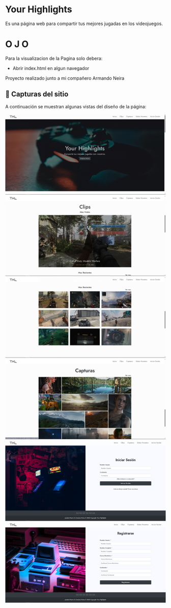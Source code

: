 
# Your Highlights

Es una página web para compartir tus mejores jugadas en los videojuegos.
 
# O J O
Para la visualizacion de la Pagina solo debera:
  - Abrir index.html en algun navegador


Proyecto realizado junto a mi compañero Armando Neira

## 📸 Capturas del sitio

A continuación se muestran algunas vistas del diseño de la página:

![Vista 1](./img/1.png)
![Vista 2](./img/2.png)
![Vista 3](./img/3.png)
![Vista 4](./img/4.png)
![Vista 5](./img/5.png)
![Vista 6](./img/6.png)

